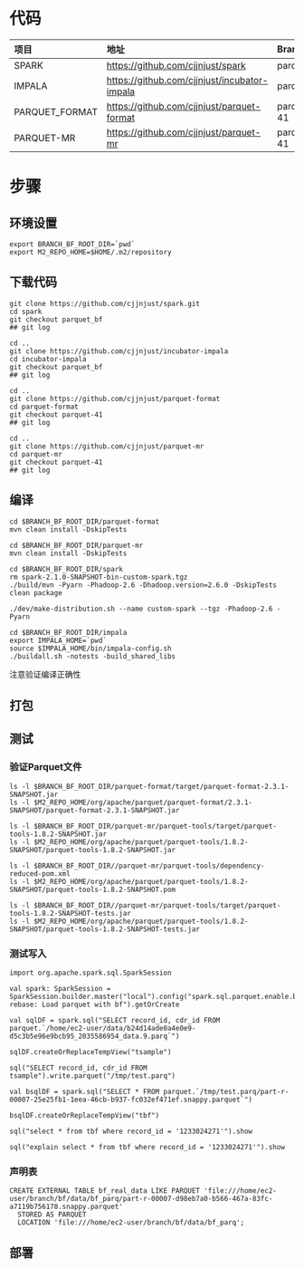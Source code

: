 # 代码

| 项目 | 地址 | Branch | Branch URL |
| :--- | :--- | :--- |:--- |
| SPARK | https://github.com/cjjnjust/spark | parquet_bf | https://github.com/cjjnjust/spark/tree/parquet_bf |
| IMPALA | https://github.com/cjjnjust/incubator-impala | parquet_bf | https://github.com/cjjnjust/incubator-impala/tree/parquet_bf |
| PARQUET_FORMAT | https://github.com/cjjnjust/parquet-format | parquet-41 | https://github.com/cjjnjust/parquet-format/tree/parquet-41 |
| PARQUET-MR | https://github.com/cjjnjust/parquet-mr | parquet-41 | https://github.com/cjjnjust/parquet-mr/tree/parquet-41 |

# 步骤

## 环境设置

```
export BRANCH_BF_ROOT_DIR=`pwd` 
export M2_REPO_HOME=$HOME/.m2/repository
```

## 下载代码

```
git clone https://github.com/cjjnjust/spark.git
cd spark
git checkout parquet_bf
## git log

cd ..
git clone https://github.com/cjjnjust/incubator-impala
cd incubator-impala
git checkout parquet_bf
## git log

cd ..
git clone https://github.com/cjjnjust/parquet-format
cd parquet-format
git checkout parquet-41
## git log

cd ..
git clone https://github.com/cjjnjust/parquet-mr
cd parquet-mr
git checkout parquet-41
## git log
```

## 编译

```
cd $BRANCH_BF_ROOT_DIR/parquet-format
mvn clean install -DskipTests

cd $BRANCH_BF_ROOT_DIR/parquet-mr
mvn clean install -DskipTests

cd $BRANCH_BF_ROOT_DIR/spark
rm spark-2.1.0-SNAPSHOT-bin-custom-spark.tgz
./build/mvn -Pyarn -Phadoop-2.6 -Dhadoop.version=2.6.0 -DskipTests clean package

./dev/make-distribution.sh --name custom-spark --tgz -Phadoop-2.6 -Pyarn

cd $BRANCH_BF_ROOT_DIR/impala
export IMPALA_HOME=`pwd`
source $IMPALA_HOME/bin/impala-config.sh
./buildall.sh -notests -build_shared_libs
```
注意验证编译正确性

## 打包

## 测试

### 验证Parquet文件

```
ls -l $BRANCH_BF_ROOT_DIR/parquet-format/target/parquet-format-2.3.1-SNAPSHOT.jar
ls -l $M2_REPO_HOME/org/apache/parquet/parquet-format/2.3.1-SNAPSHOT/parquet-format-2.3.1-SNAPSHOT.jar

ls -l $BRANCH_BF_ROOT_DIR/parquet-mr/parquet-tools/target/parquet-tools-1.8.2-SNAPSHOT.jar
ls -l $M2_REPO_HOME/org/apache/parquet/parquet-tools/1.8.2-SNAPSHOT/parquet-tools-1.8.2-SNAPSHOT.jar

ls -l $BRANCH_BF_ROOT_DIR//parquet-mr/parquet-tools/dependency-reduced-pom.xml
ls -l $M2_REPO_HOME/org/apache/parquet/parquet-tools/1.8.2-SNAPSHOT/parquet-tools-1.8.2-SNAPSHOT.pom

ls -l $BRANCH_BF_ROOT_DIR//parquet-mr/parquet-tools/target/parquet-tools-1.8.2-SNAPSHOT-tests.jar
ls -l $M2_REPO_HOME/org/apache/parquet/parquet-tools/1.8.2-SNAPSHOT/parquet-tools-1.8.2-SNAPSHOT-tests.jar
```

### 测试写入

```
import org.apache.spark.sql.SparkSession

val spark: SparkSession = SparkSession.builder.master("local").config("spark.sql.parquet.enable.bloom.filter","true").config("spark.sql.parquet.bloom.filter.expected.entries","3100").config("spark.sql.parquet.bloom.filter.col.name","record_id").appName("2.1 rebase: Load parquet with bf").getOrCreate

val sqlDF = spark.sql("SELECT record_id, cdr_id FROM parquet.`/home/ec2-user/data/b24d14ade0a4e0e9-d5c3b5e96e9bcb95_2035586954_data.9.parq`")

sqlDF.createOrReplaceTempView("tsample")

sql("SELECT record_id, cdr_id FROM tsample").write.parquet("/tmp/test.parq")

val bsqlDF = spark.sql("SELECT * FROM parquet.`/tmp/test.parq/part-r-00007-25e25fb1-1eea-46cb-b937-fc032ef471ef.snappy.parquet`")

bsqlDF.createOrReplaceTempView("tbf")

sql("select * from tbf where record_id = '1233024271'").show

sql("explain select * from tbf where record_id = '1233024271'").show
```

### 声明表

```
CREATE EXTERNAL TABLE bf_real_data LIKE PARQUET 'file:///home/ec2-user/branch/bf/data/bf_parq/part-r-00007-d98eb7a0-b566-467a-83fc-a7119b756178.snappy.parquet'
  STORED AS PARQUET
  LOCATION 'file:///home/ec2-user/branch/bf/data/bf_parq';
```

## 部署
